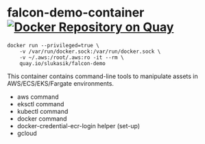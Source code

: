 # falcon-demo-container [![Docker Repository on Quay](https://quay.io/repository/slukasik/falcon-demo/status "Docker Repository on Quay")](https://quay.io/repository/slukasik/falcon-demo)

```
docker run --privileged=true \
    -v /var/run/docker.sock:/var/run/docker.sock \
    -v ~/.aws:/root/.aws:ro -it --rm \
    quay.io/slukasik/falcon-demo
 ```

This container contains command-line tools to manipulate assets in AWS/ECS/EKS/Fargate environments.
 * aws command
 * eksctl command
 * kubectl command
 * docker command
 * docker-credential-ecr-login helper (set-up)
 * gcloud
